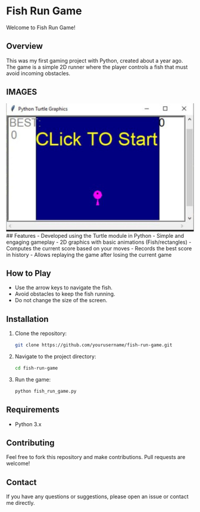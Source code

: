 # Fish Run Game

Welcome to Fish Run Game!

## Overview
This was my first gaming project with Python, created about a year ago. The game is a simple 2D runner where the player controls a fish that must avoid incoming obstacles.
## IMAGES
<div style="text-align: center;">
    <img src="https://github.com/Saman833/fish-run-game/blob/main/start_game.jpg" alt="Fish Run Game Screenshot" style="max-width: 100%; height: auto;">
</div>
## Features
- Developed using the Turtle module in Python
- Simple and engaging gameplay
- 2D graphics with basic animations (Fish/rectangles)
- Computes the current score based on your moves
- Records the best score in history
- Allows replaying the game after losing the current game

## How to Play
- Use the arrow keys to navigate the fish.
- Avoid obstacles to keep the fish running.
- Do not change the size of the screen.

## Installation
1. Clone the repository:
    ```bash
    git clone https://github.com/yourusername/fish-run-game.git
    ```
2. Navigate to the project directory:
    ```bash
    cd fish-run-game
    ```
3. Run the game:
    ```bash
    python fish_run_game.py
    ```

## Requirements
- Python 3.x

## Contributing
Feel free to fork this repository and make contributions. Pull requests are welcome!

## Contact
If you have any questions or suggestions, please open an issue or contact me directly.
